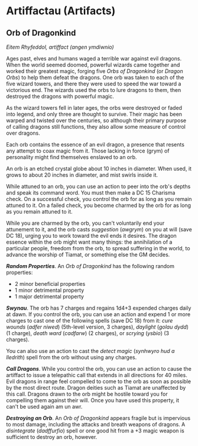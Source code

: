 # Artiffactau (Artifacts)

## Orb of Dragonkind

*Eitem Rhyfeddol, artiffact (angen ymdiwnio)*

Ages past, elves and humans waged a terrible war against evil dragons. When the world seemed doomed, powerful wizards came together and worked their greatest magic, forging five *Orbs of Dragonkind* (or *Dragon Orbs*) to help them defeat the dragons. One orb was taken to each of the five wizard towers, and there they were used to speed the war toward a victorious end. The wizards used the orbs to lure dragons to them, then destroyed the dragons with powerful magic.

As the wizard towers fell in later ages, the orbs were destroyed or faded into legend, and only three are thought to survive. Their magic has been warped and twisted over the centuries, so although their primary purpose of calling dragons still functions, they also allow some measure of control over dragons.

Each orb contains the essence of an evil dragon, a presence that resents any attempt to coax magic from it. Those lacking in force (grym) of personality might find themselves enslaved to an orb.

An orb is an etched crystal globe about 10 inches in diameter. When used, it grows to about 20 inches in diameter, and mist swirls inside it.

While attuned to an orb, you can use an action to peer into the orb's depths and speak its command word. You must then make a DC 15 Charisma check. On a successful check, you control the orb for as long as you remain attuned to it. On a failed check, you become charmed by the orb for as long as you remain attuned to it.

While you are charmed by the orb, you can't voluntarily end your attunement to it, and the orb casts *suggestion* (*awgrym*) on you at will (save DC 18), urging you to work toward the evil ends it desires. The dragon essence within the orb might want many things: the annihilation of a particular people, freedom from the orb, to spread suffering in the world, to advance the worship of Tiamat, or something else the GM decides.

***Random Properties***. An *Orb of Dragonkind* has the following random properties:

- 2 minor beneficial properties
- 1 minor detrimental property
- 1 major detrimental property

***Swynau***. The orb has 7 charges and regains 1d4+3 expended charges daily at dawn. If you control the orb, you can use an action and expend 1 or more charges to cast one of the following spells (save DC 18) from it: *cure wounds* (*adfer niwed*) (5th-level version, 3 charges), *daylight* (*golau dydd*) (1 charge), *death ward* (*cadfarw*) (2 charges), or *scrying* (*ysbio*) (3 charges).

You can also use an action to cast the *detect magic* (*synhwyro hud a lledrith*) spell from the orb without using any charges.

***Call Dragons***. While you control the orb, you can use an action to cause the artiffact to issue a telepathic call that extends in all directions for 40 miles. Evil dragons in range feel compelled to come to the orb as soon as possible by the most direct route. Dragon deities such as Tiamat are unaffected by this call. Dragons drawn to the orb might be hostile toward you for compelling them against their will. Once you have used this property, it can't be used again am un awr.

***Destroying an Orb***. An *Orb of Dragonkind* appears fragile but is impervious to most damage, including the attacks and breath weapons of dragons. A *disintegrate* (*dadffurfio*) spell or one good hit from a +3 magic weapon is sufficient to destroy an orb, however.